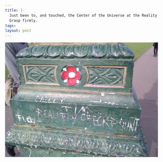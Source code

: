 ```yaml
--- 
title: |-
  Just been to, and touched, the Center of the Universe at the Reality Checkpoint.
  Grasp firmly.
tags: 
layout: post
---
```

![](/tumblr_files/tumblr_lay8i8aSwp1qz4ssz.jpg)
